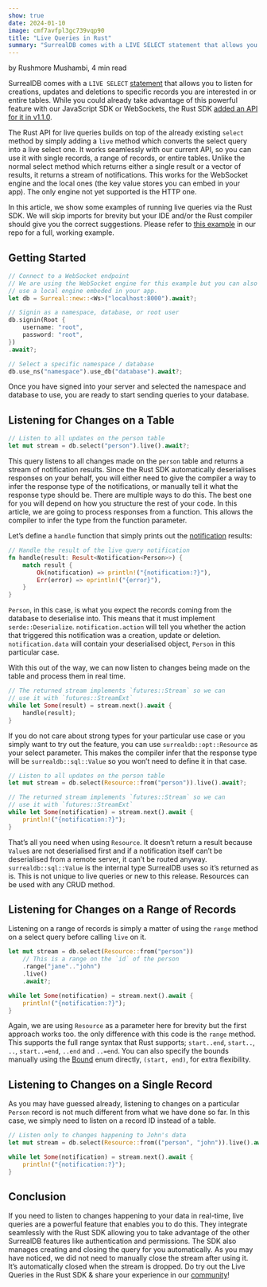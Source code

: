 ```yaml
---
show: true
date: 2024-01-10
image: cmf7avfpl3gc739vqp90
title: "Live Queries in Rust"
summary: "SurrealDB comes with a LIVE SELECT statement that allows you to listen for creations, updates and deletions to specific records you are interested in or entire tables."
---
```


by Rushmore Mushambi, 4 min read

SurrealDB comes with a `LIVE SELECT` [statement](https://surrealdb.com/docs/surrealdb/surrealql/statements/live-select/) that allows you to listen for creations, updates and deletions to specific records you are interested in or entire tables. While you could already take advantage of this powerful feature with our JavaScript SDK or WebSockets, the Rust SDK [added an API for it in v1.1.0](https://docs.rs/surrealdb-beta/1.1.0/surrealdb/method/struct.Select.html#method.live).

The Rust API for live queries builds on top of the already existing `select` method by simply adding a `live` method which converts the select query into a live select one. It works seamlessly with our current API, so you can use it with single records, a range of records, or entire tables. Unlike the normal select method which returns either a single result or a vector of results, it returns a stream of notifications. This works for the WebSocket engine and the local ones (the key value stores you can embed in your app). The only engine not yet supported is the HTTP one.

In this article, we show some examples of running live queries via the Rust SDK. We will skip imports for brevity but your IDE and/or the Rust compiler should give you the correct suggestions. Please refer to [this example](https://github.com/surrealdb/surrealdb/blob/8e9bd3a2d6289118a79822a48e2c45541020dfdf/lib/examples/live/main.rs) in our repo for a full, working example.

## Getting Started

```rust
// Connect to a WebSocket endpoint
// We are using the WebSocket engine for this example but you can also
// use a local engine embeded in your app.
let db = Surreal::new::<Ws>("localhost:8000").await?;

// Signin as a namespace, database, or root user
db.signin(Root {
	username: "root",
	password: "root",
})
.await?;

// Select a specific namespace / database
db.use_ns("namespace").use_db("database").await?;
```

Once you have signed into your server and selected the namespace and database to use, you are ready to start sending queries to your database.

## Listening for Changes on a Table

```rust
// Listen to all updates on the person table
let mut stream = db.select("person").live().await?;
```

This query listens to all changes made on the `person` table and returns a stream of notification results. Since the Rust SDK automatically deserialises responses on your behalf, you will either need to give the compiler a way to infer the response type of the notifications, or manually tell it what the response type should be. There are multiple ways to do this. The best one for you will depend on how you structure the rest of your code. In this article, we are going to process responses from a function. This allows the compiler to infer the type from the function parameter.

Let’s define a `handle` function that simply prints out the [notification](https://docs.rs/surrealdb-beta/1.1.2/surrealdb/struct.Notification.html) results:

```rust
// Handle the result of the live query notification
fn handle(result: Result<Notification<Person>>) {
    match result {
        Ok(notification) => println!("{notification:?}"),
        Err(error) => eprintln!("{error}"),
    }
}
```

`Person`, in this case, is what you expect the records coming from the database to deserialise into. This means that it must implement `serde::Deserialize`. `notification.action` will tell you whether the action that triggered this notification was a creation, update or deletion. `notification.data` will contain your deserialised object, `Person` in this particular case.

With this out of the way, we can now listen to changes being made on the table and process them in real time.

```rust
// The returned stream implements `futures::Stream` so we can
// use it with `futures::StreamExt`
while let Some(result) = stream.next().await {
    handle(result);
}
```

If you do not care about strong types for your particular use case or you simply want to try out the feature, you can use `surrealdb::opt::Resource` as your select parameter. This makes the compiler infer that the response type will be `surrealdb::sql::Value` so you won’t need to define it in that case.

```rust
// Listen to all updates on the person table
let mut stream = db.select(Resource::from("person")).live().await?;

// The returned stream implements `futures::Stream` so we can
// use it with `futures::StreamExt`
while let Some(notification) = stream.next().await {
    println!("{notification:?}");
}
```

That’s all you need when using `Resource`. It doesn’t return a result because `Value`s are not deserialised first and if a notification itself can’t be deserialised from a remote server, it can’t be routed anyway. `surrealdb::sql::Value` is the internal type SurrealDB uses so it’s returned as is. This is not unique to live queries or new to this release. Resources can be used with any CRUD method.

## Listening for Changes on a Range of Records

Listening on a range of records is simply a matter of using the `range` method on a select query before calling `live` on it.

```rust
let mut stream = db.select(Resource::from("person"))
    // This is a range on the `id` of the person
    .range("jane".."john")
    .live()
    .await?;

while let Some(notification) = stream.next().await {
    println!("{notification:?}");
}
```

Again, we are using `Resource` as a parameter here for brevity but the first approach works too. the only difference with this code is the `range` method. This supports the full range syntax that Rust supports; `start..end`, `start..`, `..`, `start..=end`, `..end` and `..=end`. You can also specify the bounds manually using the [Bound](https://doc.rust-lang.org/std/ops/enum.Bound.html) enum directly, `(start, end)`, for extra flexibility.

## Listening to Changes on a Single Record

As you may have guessed already, listening to changes on a particular `Person` record is not much different from what we have done so far. In this case, we simply need to listen on a record ID instead of a table.

```rust
// Listen only to changes happening to John's data
let mut stream = db.select(Resource::from(("person", "john")).live().await?;

while let Some(notification) = stream.next().await {
    println!("{notification:?}");
}
```

## Conclusion

If you need to listen to changes happening to your data in real-time, live queries are a powerful feature that enables you to do this. They integrate seamlessly with the Rust SDK allowing you to take advantage of the other SurrealDB features like authentication and permissions. The SDK also manages creating and closing the query for you automatically. As you may have noticed, we did not need to manually close the stream after using it. It’s automatically closed when the stream is dropped. Do try out the Live Queries in the Rust SDK & share your experience in our [community](https://surrealdb.com/community)!
